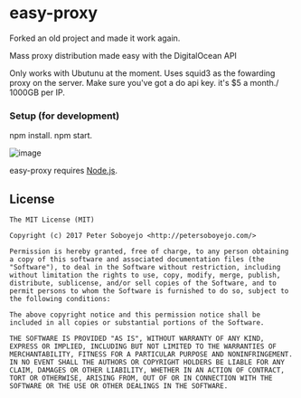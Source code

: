 # easy-proxy
Forked an old project and made it work again.

Mass proxy distribution made easy with the DigitalOcean API

Only works with Ubutunu at the moment. Uses squid3 as the fowarding proxy on the server.
Make sure you've got a do api key.
it's $5 a month./ 1000GB per IP.

### Setup (for development)
npm install.
npm start.

![image](https://user-images.githubusercontent.com/25018435/120934486-6c727300-c6cc-11eb-99f6-6d674d65abdd.png)

easy-proxy requires [Node.js](http://nodejs.org/).


## License

```
The MIT License (MIT)

Copyright (c) 2017 Peter Soboyejo <http://petersoboyejo.com/>

Permission is hereby granted, free of charge, to any person obtaining a copy of this software and associated documentation files (the "Software"), to deal in the Software without restriction, including without limitation the rights to use, copy, modify, merge, publish, distribute, sublicense, and/or sell copies of the Software, and to permit persons to whom the Software is furnished to do so, subject to the following conditions:

The above copyright notice and this permission notice shall be included in all copies or substantial portions of the Software.

THE SOFTWARE IS PROVIDED "AS IS", WITHOUT WARRANTY OF ANY KIND, EXPRESS OR IMPLIED, INCLUDING BUT NOT LIMITED TO THE WARRANTIES OF MERCHANTABILITY, FITNESS FOR A PARTICULAR PURPOSE AND NONINFRINGEMENT. IN NO EVENT SHALL THE AUTHORS OR COPYRIGHT HOLDERS BE LIABLE FOR ANY CLAIM, DAMAGES OR OTHER LIABILITY, WHETHER IN AN ACTION OF CONTRACT, TORT OR OTHERWISE, ARISING FROM, OUT OF OR IN CONNECTION WITH THE SOFTWARE OR THE USE OR OTHER DEALINGS IN THE SOFTWARE.
```
